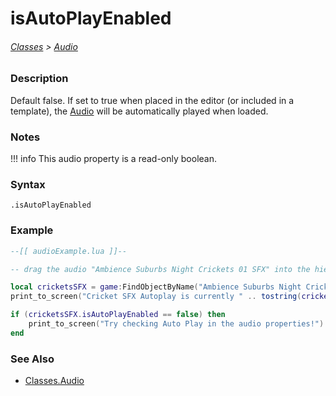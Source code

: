 # isAutoPlayEnabled

###### [Classes](/core_api/raw_source) > [Audio](/core_api/classes/audio)

### Description

Default false. If set to true when placed in the editor (or included in a template), the [Audio](/core_api/classes/audio) will be automatically played when loaded.

### Notes
!!! info
    This audio property is a read-only boolean.

### Syntax

`.isAutoPlayEnabled`

### Example

```lua
--[[ audioExample.lua ]]--

-- drag the audio "Ambience Suburbs Night Crickets 01 SFX" into the hierarchy --

local cricketsSFX = game:FindObjectByName("Ambience Suburbs Night Crickets 01 SFX")
print_to_screen("Cricket SFX Autoplay is currently " .. tostring(cricketsSFX.isAutoPlayEnabled) .. ".")

if (cricketsSFX.isAutoPlayEnabled == false) then
	print_to_screen("Try checking Auto Play in the audio properties!")
end

```

### See Also

* [Classes.Audio](/core_api/classes/audio)
